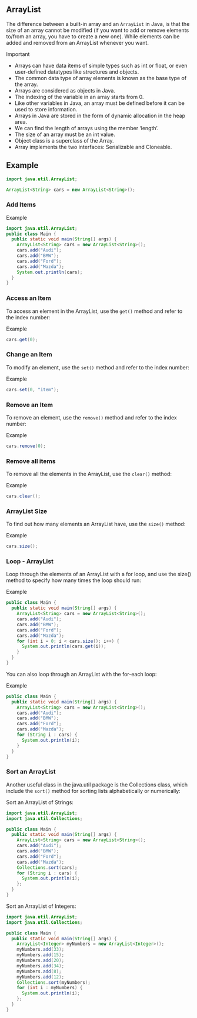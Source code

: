 ## ArrayList

The difference between a built-in array and an ```ArrayList``` in Java, is that the size of an array cannot be modified (if you want to add or remove elements to/from an array, you have to create a new one). While elements can be added and removed from an ArrayList whenever you want. 

Important

- Arrays can have data items of simple types such as int or float, or even user-defined datatypes like structures and objects.
- The common data type of array elements is known as the base type of the array.
- Arrays are considered as objects in Java.
- The indexing of the variable in an array starts from 0.
- Like other variables in Java, an array must be defined before it can be used to store information.
- Arrays in Java are stored in the form of dynamic allocation in the heap area.
- We can find the length of arrays using the member ‘length’.
- The size of an array must be an int value.
- Object class is a superclass of the Array.
- Array implements the two interfaces: Serializable and Cloneable.

## Example

```java
import java.util.ArrayList;

ArrayList<String> cars = new ArrayList<String>();
```

### Add Items

Example

```java
import java.util.ArrayList;
public class Main {
  public static void main(String[] args) {
    ArrayList<String> cars = new ArrayList<String>();
    cars.add("Audi");
    cars.add("BMW");
    cars.add("Ford");
    cars.add("Mazda");
    System.out.println(cars);
  }
}
```

### Access an Item
To access an element in the ArrayList, use the ```get()``` method and refer to the index number:

Example
```java
cars.get(0);
```

### Change an Item
To modify an element, use the ```set()``` method and refer to the index number:

Example
```java
cars.set(0, "item");
```

### Remove an Item
To remove an element, use the ```remove()``` method and refer to the index number:

Example
```java
cars.remove(0);
```

### Remove all items
To remove all the elements in the ArrayList, use the ```clear()``` method:

Example
```java
cars.clear();
```

### ArrayList Size
To find out how many elements an ArrayList have, use the ```size()``` method:

Example
```java
cars.size();
```

### Loop - ArrayList

Loop through the elements of an ArrayList with a for loop, and use the size() method to specify how many times the loop should run:

Example
```java
public class Main {
  public static void main(String[] args) {
    ArrayList<String> cars = new ArrayList<String>();
    cars.add("Audi");
    cars.add("BMW");
    cars.add("Ford");
    cars.add("Mazda");
    for (int i = 0; i < cars.size(); i++) {
      System.out.println(cars.get(i));
    }
  }
}
```

You can also loop through an ArrayList with the for-each loop:

Example
```java
public class Main {
  public static void main(String[] args) {
    ArrayList<String> cars = new ArrayList<String>();
    cars.add("Audi");
    cars.add("BMW");
    cars.add("Ford");
    cars.add("Mazda");
    for (String i : cars) {
      System.out.println(i);
    }
  }
}
```

### Sort an ArrayList
Another useful class in the java.util package is the Collections class, which include the ```sort()``` method for sorting lists alphabetically or numerically:


Sort an ArrayList of Strings:

```java
import java.util.ArrayList;
import java.util.Collections;

public class Main {
  public static void main(String[] args) {
    ArrayList<String> cars = new ArrayList<String>();
    cars.add("Audi");
    cars.add("BMW");
    cars.add("Ford");
    cars.add("Mazda");
    Collections.sort(cars);
    for (String i : cars) {
      System.out.println(i);
    };
  }
}
```

Sort an ArrayList of Integers:

```java
import java.util.ArrayList;
import java.util.Collections;

public class Main {
  public static void main(String[] args) {
    ArrayList<Integer> myNumbers = new ArrayList<Integer>();
    myNumbers.add(33);
    myNumbers.add(15);
    myNumbers.add(20);
    myNumbers.add(34);
    myNumbers.add(8);
    myNumbers.add(12);
    Collections.sort(myNumbers);
    for (int i : myNumbers) {
      System.out.println(i);
    };
  }
}
```
